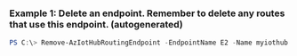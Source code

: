 ### Example 1: Delete an endpoint. Remember to delete any routes that use this endpoint. (autogenerated)
```powershell
PS C:\> Remove-AzIotHubRoutingEndpoint -EndpointName E2 -Name myiothub -ResourceGroupName myresourcegroup
```


